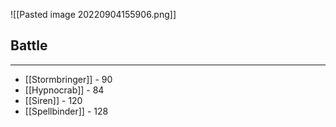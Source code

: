 ![[Pasted image 20220904155906.png]]

## Battle
---
- [[Stormbringer]] - 90
- [[Hypnocrab]] - 84
- [[Siren]] - 120
- [[Spellbinder]] - 128